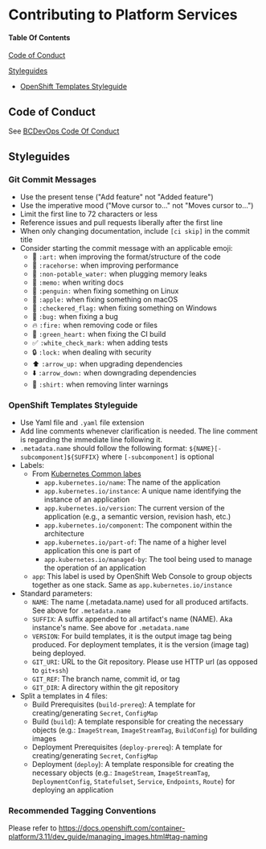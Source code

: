 # Contributing to Platform Services

#### Table Of Contents

[Code of Conduct](#code-of-conduct)

[Styleguides](#styleguides)
  * [OpenShift Templates Styleguide](#openshift-templates-styleguide)

## Code of Conduct
See [BCDevOps Code Of Conduct](https://github.com/BCDevOps/developer-platform/blob/master/CODE_OF_CONDUCT.md)

## Styleguides

### Git Commit Messages

* Use the present tense ("Add feature" not "Added feature")
* Use the imperative mood ("Move cursor to..." not "Moves cursor to...")
* Limit the first line to 72 characters or less
* Reference issues and pull requests liberally after the first line
* When only changing documentation, include `[ci skip]` in the commit title
* Consider starting the commit message with an applicable emoji:
    * :art: `:art:` when improving the format/structure of the code
    * :racehorse: `:racehorse:` when improving performance
    * :non-potable_water: `:non-potable_water:` when plugging memory leaks
    * :memo: `:memo:` when writing docs
    * :penguin: `:penguin:` when fixing something on Linux
    * :apple: `:apple:` when fixing something on macOS
    * :checkered_flag: `:checkered_flag:` when fixing something on Windows
    * :bug: `:bug:` when fixing a bug
    * :fire: `:fire:` when removing code or files
    * :green_heart: `:green_heart:` when fixing the CI build
    * :white_check_mark: `:white_check_mark:` when adding tests
    * :lock: `:lock:` when dealing with security
    * :arrow_up: `:arrow_up:` when upgrading dependencies
    * :arrow_down: `:arrow_down:` when downgrading dependencies
    * :shirt: `:shirt:` when removing linter warnings
  
### OpenShift Templates Styleguide

* Use Yaml file and `.yaml` file extension
* Add line comments whenever clarification is needed. The line comment is regarding the immediate line following it.
* `.metadata.name` should follow the following format: `${NAME}[-subcomponent]${SUFFIX}` where `[-subcomponent]` is optional
* Labels:
    * From [Kubernetes Common labes](https://kubernetes.io/docs/concepts/overview/working-with-objects/common-labels/)
       * `app.kubernetes.io/name`: The name of the application
       * `app.kubernetes.io/instance`: A unique name identifying the instance of an application
       * `app.kubernetes.io/version`: The current version of the application (e.g., a semantic version, revision hash, etc.)
       * `app.kubernetes.io/component`: The component within the architecture
       * `app.kubernetes.io/part-of`: The name of a higher level application this one is part of
       * `app.kubernetes.io/managed-by`: The tool being used to manage the operation of an application
    * `app`: This label is used by OpenShift Web Console to group objects together as one stack. Same as `app.kubernetes.io/instance`
* Standard parameters:
    * `NAME`: The name (.metadata.name) used for all produced artifacts. See above for `.metadata.name`
    * `SUFFIX`: A suffix appended to all artifact's name (NAME). Aka instance's name. See above for `.metadata.name`
    * `VERSION`: For build templates, it is the output image tag being produced. For deployment templates, it is the version (image tag) being deployed.
    * `GIT_URI`: URL to the Git repository. Please use HTTP url (as opposed to `git+ssh`)
    * `GIT_REF`: The branch name, commit id, or tag
    * `GIT_DIR`: A directory within the git repository
* Split a templates in 4 files:
  * Build Prerequisites (`build-prereq`): A template for creating/generating `Secret`, `ConfigMap`
  * Build (`build`): A template responsible for creating the necessary objects (e.g.: `ImageStream`, `ImageStreamTag`, `BuildConfig`) for building images
  * Deployment Prerequisites (`deploy-prereq`): A template for creating/generating `Secret`, `ConfigMap`
  * Deployment (`deploy`): A template responsible for creating the necessary objects (e.g.: `ImageStream`, `ImageStreamTag`, `DeploymentConfig`, `Statefulset`, `Service`, `Endpoints`, `Route`) for deploying an application

### Recommended Tagging Conventions
Please refer to https://docs.openshift.com/container-platform/3.11/dev_guide/managing_images.html#tag-naming

